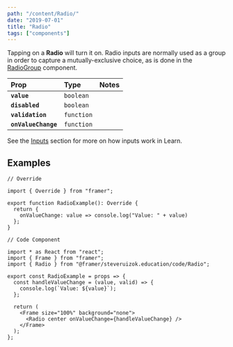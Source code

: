 ```yaml
---
path: "/content/Radio/"
date: "2019-07-01"
title: "Radio"
tags: ["components"]
---
```


Tapping on a **Radio** will turn it on. Radio inputs are normally used as a
group in order to capture a mutually-exclusive choice, as is done in the
[RadioGroup](https://github.com/framer/framer-education/wiki/RadioGroup)
component.

| Prop                | Type       | Notes |
| :------------------ | :--------- | :---- |
| **`value`**         | `boolean`  |       |
| **`disabled`**      | `boolean`  |       |
| **`validation`**    | `function` |       |
| **`onValueChange`** | `function` |       |

See the [Inputs](https://framer-learn-docs.netlify.com/content/Inputs/) section
for more on how inputs work in Learn.

## Examples

```tsx
// Override

import { Override } from "framer";

export function RadioExample(): Override {
  return {
    onValueChange: value => console.log("Value: " + value)
  };
}
```

```tsx
// Code Component

import * as React from "react";
import { Frame } from "framer";
import { Radio } from "@framer/steveruizok.education/code/Radio";

export const RadioExample = props => {
  const handleValueChange = (value, valid) => {
    console.log(`Value: ${value}`);
  };

  return (
    <Frame size="100%" background="none">
      <Radio center onValueChange={handleValueChange} />
    </Frame>
  );
};
```

